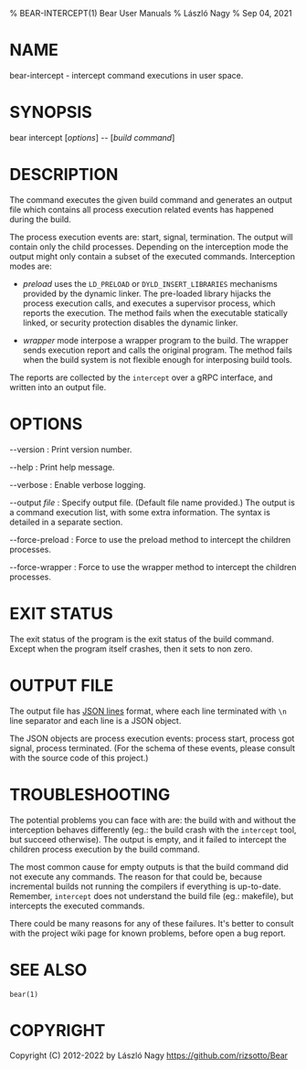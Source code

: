 % BEAR-INTERCEPT(1) Bear User Manuals
% László Nagy
% Sep 04, 2021

# NAME

bear-intercept - intercept command executions in user space.

# SYNOPSIS

bear intercept [*options*] \-\- [*build command*]

# DESCRIPTION

The command executes the given build command and generates an output
file which contains all process execution related events has happened
during the build.

The process execution events are: start, signal, termination. The output
will contain only the child processes. Depending on the interception mode
the output might only contain a subset of the executed commands.
Interception modes are:

- _preload_ uses the `LD_PRELOAD` or `DYLD_INSERT_LIBRARIES` mechanisms
  provided by the dynamic linker. The pre-loaded library hijacks the
  process execution calls, and executes a supervisor process, which reports
  the execution. The method fails when the executable statically linked,
  or security protection disables the dynamic linker.

- _wrapper_ mode interpose a wrapper program to the build. The wrapper
  sends execution report and calls the original program. The method fails
  when the build system is not flexible enough for interposing build
  tools.

The reports are collected by the `intercept` over a gRPC interface, and
written into an output file.

# OPTIONS

\--version
:	Print version number.

\--help
:   Print help message.

\--verbose
:   Enable verbose logging.

\--output *file*
:   Specify output file. (Default file name provided.) The output is a
    command execution list, with some extra information. The syntax
    is detailed in a separate section.

\--force-preload
:   Force to use the preload method to intercept the children processes.

\--force-wrapper
:   Force to use the wrapper method to intercept the children processes.

# EXIT STATUS

The exit status of the program is the exit status of the build command.
Except when the program itself crashes, then it sets to non zero.

# OUTPUT FILE

The output file has [JSON lines](https://jsonlines.org/) format, where each
line terminated with `\n` line separator and each line is a JSON object.

The JSON objects are process execution events: process start, process got
signal, process terminated. (For the schema of these events, please consult
with the source code of this project.)

# TROUBLESHOOTING

The potential problems you can face with are: the build with and without the
interception behaves differently (eg.: the build crash with the `intercept`
tool, but succeed otherwise). The output is empty, and it failed to intercept
the children process execution by the build command.

The most common cause for empty outputs is that the build command did not
execute any commands. The reason for that could be, because incremental builds
not running the compilers if everything is up-to-date. Remember, `intercept`
does not understand the build file (eg.: makefile), but intercepts the executed
commands.

There could be many reasons for any of these failures. It's better to consult
with the project wiki page for known problems, before open a bug report.

# SEE ALSO

`bear(1)`

# COPYRIGHT

Copyright (C) 2012-2022 by László Nagy
<https://github.com/rizsotto/Bear>
